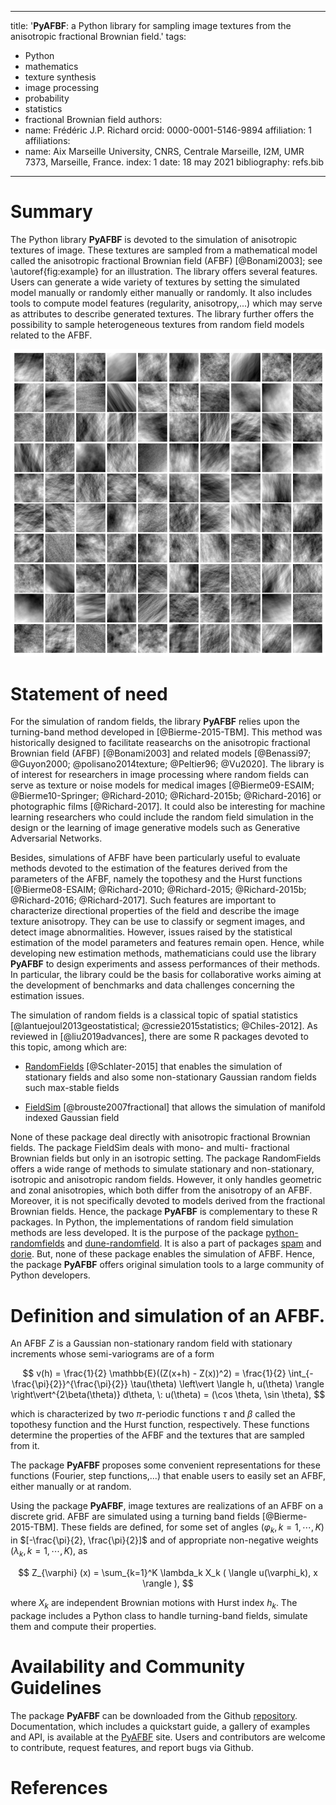 
---
title: '**PyAFBF**: a Python library for sampling image textures from the anisotropic fractional Brownian field.'
tags:
- Python
- mathematics
- texture synthesis
- image processing
- probability
- statistics
- fractional Brownian field
authors:
- name: Frédéric J.P. Richard
  orcid: 0000-0001-5146-9894
  affiliation: 1
affiliations:
- name: Aix Marseille University, CNRS, Centrale Marseille, I2M, UMR 7373, Marseille, France.
  index: 1
date: 18 may 2021
bibliography: refs.bib
---

# Summary

The Python library **PyAFBF** is devoted to the simulation of anisotropic textures of image. These textures are sampled from a mathematical model called the anisotropic fractional Brownian field (AFBF) [@Bonami2003]; see \autoref{fig:example} for an illustration. The library offers several features. Users can generate a wide variety of textures by setting the simulated model manually or randomly either manually or randomly. It also includes tools to compute model features (regularity, anisotropy,...) which may serve as attributes to describe generated textures. The library further offers the possibility to sample heterogeneous textures from random field models related to the AFBF.

![A patchwork of simulated textures. \label{fig:example}](patchwork.png)

# Statement of need

For the simulation of random fields, the library **PyAFBF** relies upon the turning-band method developed in [@Bierme-2015-TBM]. This method was historically designed to facilitate reasearchs on the anisotropic fractional Brownian field (AFBF) [@Bonami2003] and related models [@Benassi97; @Guyon2000; @polisano2014texture; @Peltier96; @Vu2020]. The library is of interest for researchers in image processing where random fields can serve as texture or noise models for medical images [@Bierme09-ESAIM; @Bierme10-Springer; @Richard-2010; @Richard-2015b; @Richard-2016] or photographic films [@Richard-2017]. It could also be interesting for machine learning researchers who could include the random field simulation in the design or the learning of image generative models such as Generative Adversarial Networks. 

Besides, simulations of AFBF have been particularly useful to evaluate methods devoted to the estimation of the features derived from the parameters of the AFBF, namely the topothesy and the Hurst functions [@Bierme08-ESAIM; @Richard-2010; @Richard-2015; @Richard-2015b; @Richard-2016; @Richard-2017]. Such features are important to characterize directional properties of the field and describe the image texture anisotropy. They can be use to classify or segment images, and detect image abnormalities. However, issues raised by the statistical estimation of the model parameters and features remain open. Hence, while developing new estimation methods, mathematicians could use the library **PyAFBF** to design experiments and assess performances of their methods. In particular, the library could be the basis for collaborative works aiming at the development of benchmarks and data challenges concerning the estimation issues. 

The simulation of random fields is a classical topic of spatial statistics [@lantuejoul2013geostatistical; @cressie2015statistics; @Chiles-2012]. As reviewed in [@liu2019advances], there are some R packages devoted to this topic, among which are:

- [RandomFields](https://cran.r-project.org/web/packages/RandomFields/) [@Schlater-2015] that enables the simulation of stationary fields and also some non-stationary Gaussian random fields such max-stable fields
    
- [FieldSim](https://cran.r-project.org/web/packages/FieldSim/FieldSim.pdf) [@brouste2007fractional] that allows the simulation of manifold indexed Gaussian field
    

None of these package deal directly with anisotropic fractional Brownian fields. The package FieldSim deals with mono- and multi- fractional Brownian fields but only in an isotropic setting. The package RandomFields offers a wide range of methods to simulate stationary and non-stationary, isotropic and anisotropic random fields. However, it only handles geometric and zonal anisotropies, which both differ from the anisotropy of an AFBF. Moreover, it is not specifically devoted to models derived from the fractional Brownian fields. Hence, the package **PyAFBF** is complementary to these R packages. In Python, the implementations of random field simulation methods are less developed. It is the purpose of the package [python-randomfields](https://github.com/dubourg/python-randomfields) and [dune-randomfield](https://gitlab.dune-project.org/oklein/dune-randomfield). It is also a part of packages [spam](https://ttk.gricad-pages.univ-grenoble-alpes.fr/spam/index.html) and [dorie](https://hermes.iup.uni-heidelberg.de/dorie_doc/master/html/index.html). But, none of these package enables the simulation of AFBF. Hence, the package **PyAFBF** offers original simulation tools to a large community of Python developers. 

# Definition and simulation of an AFBF.

An AFBF $Z$ is a Gaussian non-stationary random field with stationary increments whose semi-variograms are of a form

$$
v(h) = \frac{1}{2} \mathbb{E}((Z(x+h) - Z(x))^2) = \frac{1}{2} \int_{-\frac{\pi}{2}}^{\frac{\pi}{2}} \tau(\theta) \left\vert \langle h, u(\theta) \rangle \right\vert^{2\beta(\theta)} d\theta, \: u(\theta) = (\cos \theta, \sin \theta),
$$

which is characterized by two $\pi$-periodic functions $\tau$ and $\beta$ called the topothesy function and the Hurst function, respectively. These functions determine the properties of the AFBF and the textures that are sampled from it.

The package **PyAFBF** proposes some convenient representations for these functions (Fourier, step functions,...) that enable users to easily set an AFBF, either manually or at random.

Using the package **PyAFBF**, image textures are realizations of an AFBF on a discrete grid. AFBF are simulated using a turning band fields [@Bierme-2015-TBM]. These fields are defined, for some set of angles $(\varphi_k, k=1,\cdots,K)$ in $[-\frac{\pi}{2}, \frac{\pi}{2}]$ and of appropriate non-negative weights $(\lambda_k, k=1,\cdots,K)$, as

$$ Z_{\varphi} (x)  = \sum_{k=1}^K \lambda_k X_k ( \langle u(\varphi_k), x \rangle ), $$

where $X_k$ are independent Brownian motions with Hurst index $h_k$. The package includes a Python class to handle turning-band fields, simulate them and compute their properties.

# Availability and Community Guidelines

The package **PyAFBF** can be downloaded from the Github [repository](https://github.com/fjprichard/PyAFBF). Documentation, which includes a quickstart guide, a gallery of examples and API, is available at the [PyAFBF](https://fjprichard.github.io/PyAFBF/) site. Users and contributors are welcome to contribute, request features, and report bugs via Github.

# References
